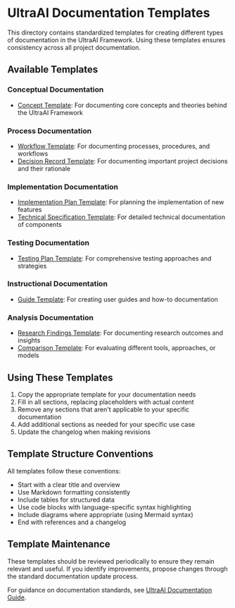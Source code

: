 # UltraAI Documentation Templates

This directory contains standardized templates for creating different types of documentation in the UltraAI Framework. Using these templates ensures consistency across all project documentation.

## Available Templates

### Conceptual Documentation

- [Concept Template](CONCEPT_TEMPLATE.md): For documenting core concepts and theories behind the UltraAI Framework

### Process Documentation

- [Workflow Template](WORKFLOW_TEMPLATE.md): For documenting processes, procedures, and workflows
- [Decision Record Template](DECISION_RECORD_TEMPLATE.md): For documenting important project decisions and their rationale

### Implementation Documentation

- [Implementation Plan Template](IMPLEMENTATION_PLAN_TEMPLATE.md): For planning the implementation of new features
- [Technical Specification Template](TECHNICAL_SPEC_TEMPLATE.md): For detailed technical documentation of components

### Testing Documentation

- [Testing Plan Template](TESTING_PLAN_TEMPLATE.md): For comprehensive testing approaches and strategies

### Instructional Documentation

- [Guide Template](GUIDE_TEMPLATE.md): For creating user guides and how-to documentation

### Analysis Documentation

- [Research Findings Template](RESEARCH_FINDINGS_TEMPLATE.md): For documenting research outcomes and insights
- [Comparison Template](COMPARISON_TEMPLATE.md): For evaluating different tools, approaches, or models

## Using These Templates

1. Copy the appropriate template for your documentation needs
2. Fill in all sections, replacing placeholders with actual content
3. Remove any sections that aren't applicable to your specific documentation
4. Add additional sections as needed for your specific use case
5. Update the changelog when making revisions

## Template Structure Conventions

All templates follow these conventions:

- Start with a clear title and overview
- Use Markdown formatting consistently
- Include tables for structured data
- Use code blocks with language-specific syntax highlighting
- Include diagrams where appropriate (using Mermaid syntax)
- End with references and a changelog

## Template Maintenance

These templates should be reviewed periodically to ensure they remain relevant and useful. If you identify improvements, propose changes through the standard documentation update process.

For guidance on documentation standards, see [UltraAI Documentation Guide](../DOCUMENTATION_GUIDE.md).

